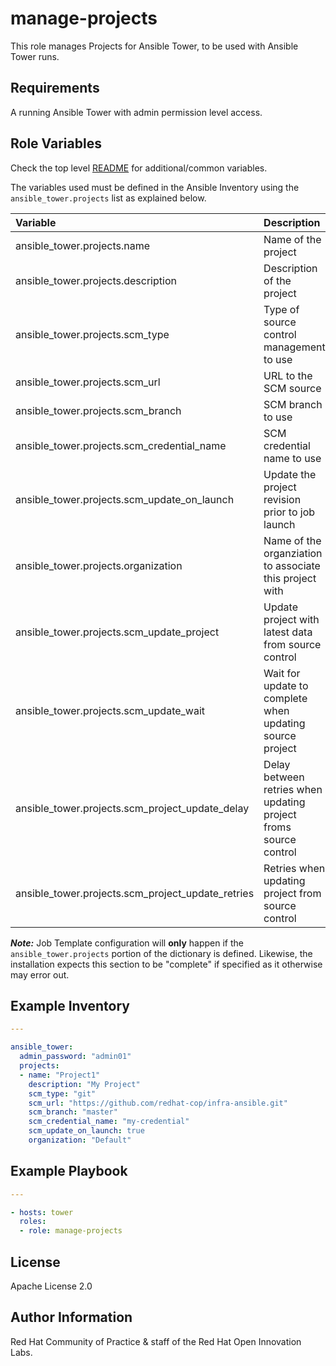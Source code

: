 manage-projects
===============

This role manages Projects for Ansible Tower, to be used with Ansible Tower runs.

## Requirements

A running Ansible Tower with admin permission level access.


## Role Variables

Check the top level [README](../README.md) for additional/common variables.

The variables used must be defined in the Ansible Inventory using the `ansible_tower.projects` list as explained below.

| Variable | Description | Required | Defaults |
|:---------|:------------|:---------|:---------|
|ansible_tower.projects.name|Name of the project|yes||
|ansible_tower.projects.description|Description of the project|no||
|ansible_tower.projects.scm_type|Type of source control management to use|no|git|
|ansible_tower.projects.scm_url|URL to the SCM source|no||
|ansible_tower.projects.scm_branch|SCM branch to use|no|master|
|ansible_tower.projects.scm_credential_name|SCM credential name to use|no|null|
|ansible_tower.projects.scm_update_on_launch|Update the project revision prior to job launch|no|false|
|ansible_tower.projects.organization|Name of the organziation to associate this project with|yes||
|ansible_tower.projects.scm_update_project|Update project with latest data from source control|no|false|
|ansible_tower.projects.scm_update_wait|Wait for update to complete when updating source project|no|false|
|ansible_tower.projects.scm_project_update_delay|Delay between retries when updating project froms source control|no|5|
|ansible_tower.projects.scm_project_update_retries|Retries when updating project from source control|no|6|

**_Note:_** Job Template configuration will **only** happen if the `ansible_tower.projects` portion of the dictionary is defined. Likewise, the installation expects this section to be "complete" if specified as it otherwise may error out.


## Example Inventory

```yaml
---

ansible_tower:
  admin_password: "admin01"
  projects:
  - name: "Project1"
    description: "My Project"
    scm_type: "git"
    scm_url: "https://github.com/redhat-cop/infra-ansible.git"
    scm_branch: "master"
    scm_credential_name: "my-credential"
    scm_update_on_launch: true
    organization: "Default"
```

## Example Playbook

```yaml
---

- hosts: tower
  roles:
  - role: manage-projects
```


License
-------

Apache License 2.0


Author Information
------------------

Red Hat Community of Practice & staff of the Red Hat Open Innovation Labs.
